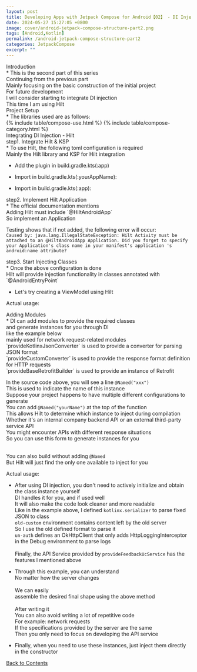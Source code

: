 ```yaml
---
layout: post
title: Developing Apps with Jetpack Compose for Android【02】 - DI Injection
date: 2024-05-27 15:27:05 +0800
image: cover/android-jetpack-compose-structure-part2.png
tags: [Android,Kotlin]
permalink: /android-jetpack-compose-structure-part2
categories: JetpackCompose
excerpt: ""
---
```


<div class="c-border-content-title-4">Introduction</div>
* This is the second part of this series<br>
Continuing from the previous part<br>
Mainly focusing on the basic construction of the initial project<br>
For future development<br>
I will consider starting to integrate DI injection<br>
This time I am using Hilt<br>

<div class="c-border-content-title-1">Project Setup</div>
* The libraries used are as follows:
<div id="category">
    {% include table/compose-use.html %}
    {% include table/compose-category.html %}
</div>

<div class="c-border-content-title-4">Integrating DI Injection - Hilt</div>
<div class="c-border-content-title-1">step1. Integrate Hilt & KSP</div>
* To use Hilt, the following toml configuration is required<br>
Mainly the Hilt library and KSP for Hilt integration<br>
<script src="https://gist.github.com/waitzShigoto/a529e6aef2c4cb054a593689b86ab962.js"></script>

* Add the plugin in build.gradle.kts(:app)
<script src="https://gist.github.com/waitzShigoto/ca4d1179d072db1f781831ce3ae367a6.js"></script>

* Import in build.gradle.kts(:yourAppName):
<script src="https://gist.github.com/waitzShigoto/0cecaed97e600ccd7069722e2cc62c42.js"></script>

* Import in build.gradle.kts(:app):
<script src="https://gist.github.com/waitzShigoto/a40eb48d1b2a7f6e4e59041fa4cff3b5.js"></script>

<div class="c-border-content-title-1">step2. Implement Hilt Application</div>
* The official documentation mentions<br>
Adding Hilt must include `@HiltAndroidApp`<br>
So implement an Application<br>
<script src="https://gist.github.com/waitzShigoto/648bd2e1d642c5ea108af87e7700a7de.js"></script>

Testing shows that if not added, the following error will occur:<br>
`Caused by: java.lang.IllegalStateException: Hilt Activity must be attached to an @HiltAndroidApp Application. Did you forget to specify your Application's class name in your manifest's application 's android:name attribute?`

<div class="c-border-content-title-1">step3. Start Injecting Classes</div>
* Once the above configuration is done<br>
Hilt will provide injection functionality in classes annotated with `@AndroidEntryPoint`<br>

* Let's try creating a ViewModel using Hilt
<script src="https://gist.github.com/waitzShigoto/c76e7ce4bc7743832372ae66ae651f03.js"></script>

Actual usage:
<script src="https://gist.github.com/waitzShigoto/412d3db62610456139c5231632f5d2dd.js"></script>

<div class="c-border-content-title-1">Adding Modules</div>
* DI can add modules to provide the required classes<br>
and generate instances for you through DI<br>
like the example below<br>
mainly used for network request-related modules<br>
`provideKotlinxJsonConverter` is used to provide a converter for parsing JSON format<br>
`provideCustomConverter` is used to provide the response format definition for HTTP requests<br>
`provideBaseRetrofitBuilder` is used to provide an instance of Retrofit<br>
<script src="https://gist.github.com/waitzShigoto/1127653dde42bc2bca111e274a7ba521.js"></script>

In the source code above, you will see a line `@Named("xxx")`<br>
This is used to indicate the name of this instance<br>
Suppose your project happens to have multiple different configurations to generate<br>
You can add `@Named("yourName")` at the top of the function<br>
This allows Hilt to determine which instance to inject during compilation<br>
Whether it's an internal company backend API or an external third-party service API<br>
You might encounter APIs with different response situations<br>
So you can use this form to generate instances for you<br> <br>

You can also build without adding `@Named`<br>
But Hilt will just find the only one available to inject for you<br>

Actual usage:<br>
<script src="https://gist.github.com/waitzShigoto/a1b8b91295e8016cabc733463f6db0c9.js"></script>
* After using DI injection, you don't need to actively initialize and obtain the class instance yourself<br>
DI handles it for you, and if used well<br>
It will also make the code look cleaner and more readable<br>
Like in the example above, I defined `kotlinx.serializer` to parse fixed JSON to class<br>
`old-custom` environment contains content left by the old server<br>
So I use the old defined format to parse it<br>
`un-auth` defines an OkHttpClient that only adds HttpLoggingInterceptor in the Debug environment to parse logs<br> <br>
Finally, the API Service provided by `provideFeedbackUcService` has the features I mentioned above<br>

* Through this example, you can understand<br>
No matter how the server changes<br><br>
We can easily<br>
assemble the desired final shape using the above method<br><br>
After writing it<br>
You can also avoid writing a lot of repetitive code<br>
For example: network requests<br>
If the specifications provided by the server are the same<br>
Then you only need to focus on developing the API service
<script src="https://gist.github.com/waitzShigoto/9fa177e6b7043a59f5d3841ee11fe2a4.js"></script>

* Finally, when you need to use these instances, just inject them directly in the constructor
<script src="https://gist.github.com/waitzShigoto/dae78780c5be26f1cba9b780f0c9f23c.js"></script>

<a class="link" href="#category" data-scroll>Back to Contents</a>
